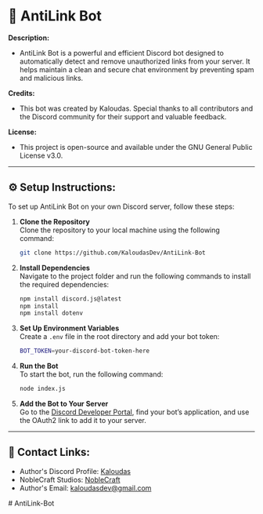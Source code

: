 # 🚫 AntiLink Bot

**Description:**  
- AntiLink Bot is a powerful and efficient Discord bot designed to automatically detect and remove unauthorized links from your server. It helps maintain a clean and secure chat environment by preventing spam and malicious links.

**Credits:**  
- This bot was created by Kaloudas. Special thanks to all contributors and the Discord community for their support and valuable feedback.

**License:**  
- This project is open-source and available under the GNU General Public License v3.0.

---

## ⚙️ Setup Instructions:

To set up AntiLink Bot on your own Discord server, follow these steps:

1. **Clone the Repository**  
   Clone the repository to your local machine using the following command:  
   ```sh
   git clone https://github.com/KaloudasDev/AntiLink-Bot
   ```

2. **Install Dependencies**  
   Navigate to the project folder and run the following commands to install the required dependencies:  
   ```sh
   npm install discord.js@latest
   npm install
   npm install dotenv
   ```

3. **Set Up Environment Variables**  
   Create a `.env` file in the root directory and add your bot token:
   ```sh
   BOT_TOKEN=your-discord-bot-token-here
   ```

4. **Run the Bot**  
   To start the bot, run the following command:  
   ```sh
   node index.js
   ```

5. **Add the Bot to Your Server**  
   Go to the [Discord Developer Portal](https://discord.com/developers/applications), find your bot’s application, and use the OAuth2 link to add it to your server.

---

## 🔗 Contact Links:
- Author's Discord Profile: [Kaloudas](https://discordlookup.com/user/1069279857072160921)
- NobleCraft Studios: [NobleCraft](https://discord.gg/noblecraft)
- Author's Email: [kaloudasdev@gmail.com](mailto:kaloudasdev@example.com)

#   A n t i L i n k - B o t  
 